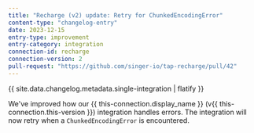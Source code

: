 ```yaml
---
title: "Recharge (v2) update: Retry for ChunkedEncodingError"
content-type: "changelog-entry"
date: 2023-12-15
entry-type: improvement
entry-category: integration
connection-id: recharge
connection-version: 2
pull-request: "https://github.com/singer-io/tap-recharge/pull/42"
---
```

{{ site.data.changelog.metadata.single-integration | flatify }}

We've improved how our {{ this-connection.display_name }} (v{{ this-connection.this-version }}) integration handles errors. The integration will now retry when a `ChunkedEncodingError` is encountered.